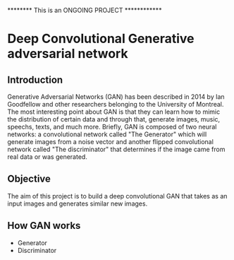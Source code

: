 ******** This is an ONGOING PROJECT ************

# Deep Convolutional Generative adversarial network

## Introduction

Generative Adversarial Networks (GAN) has been described in 2014 by Ian Goodfellow and other researchers belonging to the University of Montreal. The most interesting point about GAN is that they can learn how to mimic the distribution of certain data and through that, generate images, music, speechs, texts, and much more. 
Briefly, GAN is composed of two neural networks: a convolutional network called "The Generator" which will generate images from a noise vector and another flipped convolutional network called "The discriminator" that determines if the image came from real data or was generated.

## Objective

The aim of this project is to build a deep convolutional GAN that takes as an input images and generates similar new images. 

## How GAN works
* Generator
* Discriminator
